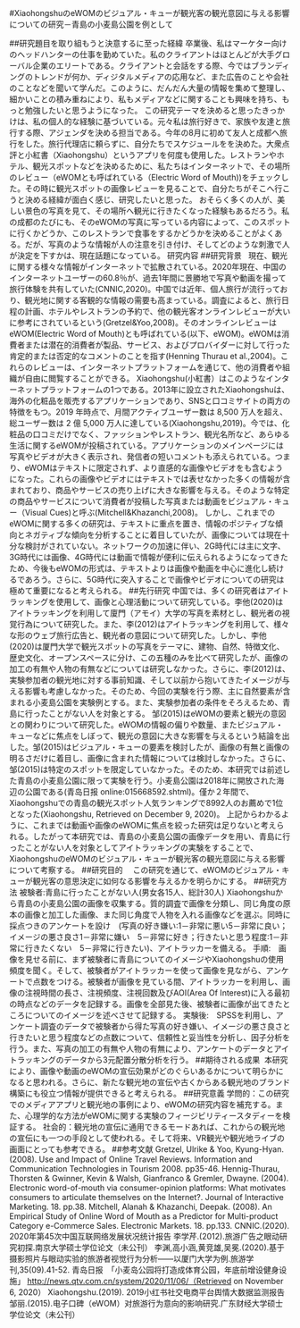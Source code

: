 #XiaohongshuのeWOMのビジュアル・キューが観光客の観光意図に与える影響についての研究－青島の小麦島公園を例として

##研究題目を取り組もうと決意するに至った経緯
卒業後、私はマーケター向けのヘッドハンターの仕事を勤めていた。私のクライアントはほとんどが大手グローバル企業のエリートである。クライアントと会話をする際、今ではブランディングのトレンドが何か、ディジタルメディアの応用など、また広告のことや会社のことなどを聞いて学んだ。このように、だんだん大量の情報を集めて整理し、細かいことの積み重ねにより、私もメディアなどに関することも興味を持ち、もっと勉強したいと思うようになった。
この研究テーマを決めると思ったきっかけは、私の個人的な経験に基づいている。元々私は旅行好きで、家族や友達と旅行する際、アジェンダを決める担当である。今年の8月に初めて友人と成都へ旅行をした。旅行代理店に頼らずに、自分たちでスケジュールをを決めた。大衆点評と小紅書（Xiaohongshu）というアプリを何度も使用した。レストランやホテル、観光スポットなどを決めるために、私たちはインターネットで、その場所のレビュー（eWOMとも呼ばれている（Electric Word of Mouth))をチェックした。その時に観光スポットの画像レビューを見ることで、自分たちがそこへ行こうと決める経緯が面白く感じ、研究したいと思った。
おそらく多くの人が、美しい景色の写真を見て、その場所へ観光に行きたくなった経験もあるだろう。私の成都のたびにも、そのeWOMの写真に写っている内容によって、このスポットに行くかどうか、このレストランで食事をするかどうかを決めることがよくある。だが、写真のような情報が人の注意を引き付け、そしてどのような刺激で人が決定を下すかは、現在話題になっている。
研究内容
##研究背景  
現在、観光に関する様々な情報がインターネットで拡散されている。2020年現在、中国のインターネットユーザーの60.8％が、過去1年間に景勝地で写真や動画を撮って旅行体験を共有していた(CNNIC,2020)。中国では近年、個人旅行が流行っており、観光地に関する客観的な情報の需要も高まっている。調査によると、旅行日程の計画、ホテルやレストランの予約で、他の観光客オンラインレビューが大いに参考にされているという(Gretzel&Yoo,2008)。そのオンラインレビューはeWOM(Electric Word of Mouth)とも呼ばれている(以下、eWOM)。eWOMは消費者または潜在的消費者が製品、サービス、およびプロバイダーに対して行った肯定的または否定的なコメントのことを指す(Henning Thurau et al.,2004)。これらのレビューは、インターネットプラットフォームを通じて、他の消費者や組織が自由に閲覧することができる。
Xiaohongshu(小紅書）はこのようなインターネットプラットフォームの1つである。2013年に設立されたXiaohongshuは、海外の化粧品を販売するアプリケーションであり、SNSと口コミサイトの両方の特徴をもつ。2019 年時点で、月間アクティブユーザー数は 8,500 万人を超え、総ユーザー数は 2 億 5,000 万人に達している(Xiaohongshu,2019)。今では、化粧品の口コミだけでなく、ファッションやレストラン、観光名所など、あらゆる生活に関するeWOMが投稿されている。アプリケーションのメインページには写真やビデオが大きく表示され、発信者の短いコメントも添えられている。つまり、eWOMはテキストに限定されず、より直感的な画像やビデオをも含むようになった。これらの画像やビデオにはテキストでは表せなかった多くの情報が含まれており、商品やサービスの売り上げに大きな影響を与える。そのような特定の商品やサービスについて消費者が投稿した写真または動画をビジュアル・キュー（Visual Cues)と呼ぶ(Mitchell&Khazanchi,2008)。
しかし、これまでのeWOMに関する多くの研究は、テキストに重点を置き、情報のポジティブな傾向とネガティブな傾向を分析することに着目していたが、画像については現在十分な検討がされていない。ネットワークの加速に伴い、2G時代には主に文字、3G時代には画像、4G時代には動画で情報が便利に伝えられるようになってきたため、今後もeWOMの形式は、テキストよりは画像や動画を中心に進化し続けるであろう。さらに、5G時代に突入することで画像やビデオについての研究は極めて重要になると考えられる。
##先行研究
中国では、多くの研究者はアイトラッキングを使用して、画像と心理活動について研究している。李他(2020)はアイトラッキングを利用して廈門（アモイ）大学の写真を素材とし、観光者の視覚行為について研究した。また、李(2012)はアイトラッキングを利用して、様々な形のウェブ旅行広告と、観光者の意図について研究した。しかし、李他(2020)は厦門大学で観光スポットの写真をテーマに、建物、自然、特徴文化、歴史文化、オープンスペースに分け、この五種のみを比べて研究したが、画像の加工の有無や人物の有無などについては研究しなかった。さらに、李(2012)は、実験参加者の観光地に対する事前知識、そして以前から抱いてきたイメージが与える影響も考慮しなかった。そのため、今回の実験を行う際、主に自然要素が含まれる小麦島公園を実験例とする。また、実験参加者の条件をそろえるため、青島に行ったことがない人を対象とする。
邹(2015)はeWOMの要素と観光の意図との関わりについて研究した。eWOMの情報の偏りや数量、またビジュアル・キューなどに焦点をしぼって、観光の意図に大きな影響を与えるという結論を出した。邹(2015)はビジュアル・キューの要素を検討したが、画像の有無と画像の明るさだけに着目し、画像に含まれた情報については検討しなかった。さらに、邹(2015)は特定のスポットを限定していなかった。そのため、本研究では前述した青島の小麦島公園に限って実験を行う。小麦島公園は2018年に開放された海辺の公園である(青岛日报 online:015668592.shtml)。僅か２年間で、Xiaohongshuでの青島の観光スポット人気ランキングで8992人のお薦めで1位となった(Xiaohongshu, Retrieved on December 9, 2020)。
上記からわかるように、これまでは動画や画像のeWOMに焦点を絞った研究は足りないと考えられる。したがって本研究では、青島の小麦島公園の画像データを用い、青島に行ったことがない人を対象としてアイトラッキングの実験をすることで、XiaohongshuのeWOMのビジュアル・キューが観光客の観光意図に与える影響について考察する。
##研究目的　
この研究を通じて、eWOMのビジュアル・キューが観光客の意思決定に如何なる影響を与えるかを明らかにする。
##研究方法
被験者:青島に行ったことがない人(男女各15人、総計30人)
Xiaohongshuから青島の小麦島公園の画像を収集する。質的調査で画像を分類し、同じ角度の原本の画像と加工した画像、また同じ角度で人物を入れる画像などを選ぶ。同時に採点つきのアンケートを設け　(写真の好き嫌い:1－非常に悪い5－非常に良い；イメージの悪さ良さ1－非常に嫌い　5－非常に好き；行きたいと思う程度:1－非常に行きたくない　5－非常に行きたい)、アイトラッカーを備える。
手順:　画像を見せる前に、まず被験者に青島についてのイメージやXiaohongshuの使用頻度を聞く。そして、被験者がアイトラッカーを使って画像を見ながら、アンケートで点数をつける。被験者が画像を見ている間、アイトラッカーを利用し、画像の注視時間の長さ、注視頻度、注視回数及びAOI(Area Of Interest)に入る最初の時点などのデータを記録する。画像を全部見た後、被験者に画像が出てきたところについてのイメージを述べさせて記録する。
実験後:　SPSSを利用し、アンケート調査のデータで被験者から得た写真の好き嫌い、イメージの悪さ良さと行きたいと思う程度などの点数について、信頼性と妥当性を分析し、因子分析を行う。また、写真の加工の有無や人物の有無により、アンケートのデータとアイトラッキングのデータから3元配置分散分析を行う。
##期待される成果 
本研究により、画像や動画のeWOMの宣伝効果がどのぐらいあるかについて明らかになると思われる。さらに、新たな観光地の宣伝や古くからある観光地のブランド構築にも役立つ情報が提供できると考えられる。
##研究意義
学問的：この研究でのメディアアプリと観光地の事例により、eWOMの研究内容を補充する。また、心理学的な方法がeWOMに関する実験のフィージビリティースタディーを検証する。
社会的：観光地の宣伝に通用できるモードあれば、これからの観光地の宣伝にも一つの手段として使われる。そして将来、VR観光や観光地ライブの画面にとっても参考できる。
##参考文献
Gretzel, Ulrike & Yoo, Kyung-Hyan. (2008). Use and Impact of Online Travel Reviews. Information and Communication Technologies in Tourism 2008. pp35-46. 
Hennig-Thurau, Thorsten & Gwinner, Kevin & Walsh, Gianfranco & Gremler, Dwayne. (2004). Electronic word-of-mouth via consumer-opinion platforms: What motivates consumers to articulate themselves on the Internet?. Journal of Interactive Marketing. 18. pp.38. 
Mitchell, Alanah & Khazanchi, Deepak. (2008). An Empirical Study of Online Word of Mouth as a Predictor for Multi-product Category e-Commerce Sales. Electronic Markets. 18. pp.133.
CNNIC.(2020). 2020年第45次中国互联网络发展状况统计报告
李学芹.(2012).旅游广告之眼动研究初探.南京大学硕士学位论文（未公刊）
李渊,高小涵,黄竞雄,吴冕.(2020).基于摄影照片与眼动实验的旅游者视觉行为分析——以厦门大学为例.旅游学刊,35(09).41-52.
青岛日报　「小麦岛公园将打造成体育公园，年底前增设健身设施」
http://news.qtv.com.cn/system/2020/11/06/（Retrieved on November 6, 2020）
Xiaohongshu.(2019). 2019小红书社交电商平台舆情大数据监测报告
邹丽.(2015).电子口碑（eWOM）对旅游行为意向的影响研究.广东财经大学硕士学位论文（未公刊）
